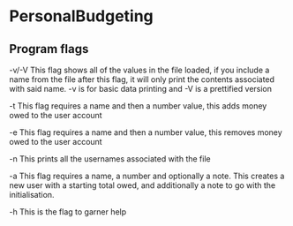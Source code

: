 # PersonalBudgeting



## Program flags
-v/-V This flag shows all of the values in the file loaded, if you include a name from the file after this flag, it will only print the contents associated with said name. -v is for basic data printing and -V is a prettified version

-t This flag requires a name and then a number value, this adds money owed to the user account

-e This flag requires a name and then a number value, this removes money owed to the user account

-n This prints all the usernames associated with the file

-a This flag requires a name, a number and optionally a note. This creates a new user with a starting total owed, and additionally a note to go with the initialisation.

-h This is the flag to garner help
